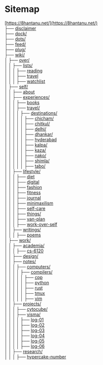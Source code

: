 # Sitemap

[https://8hantanu.net/](https://8hantanu.net/)  
├── [disclaimer](https://8hantanu.net/disclaimer)  
├── [dock/](https://8hantanu.net/dock/)  
├── [dots/](https://8hantanu.net/dots/)  
├── [feed/](https://8hantanu.net/feed/)  
├── [plug/](https://8hantanu.net/plug/)  
├── [wiki/](https://8hantanu.net/wiki/)  
│   ├── [over/](https://8hantanu.net/wiki/over/)  
│   │   ├── [lists/](https://8hantanu.net/wiki/over/lists/)  
│   │   │   ├── [reading](https://8hantanu.net/wiki/over/lists/reading)  
│   │   │   ├── [travel](https://8hantanu.net/wiki/over/lists/travel)  
│   │   │   ├── [watchlist](https://8hantanu.net/wiki/over/lists/watchlist)  
│   ├── [self/](https://8hantanu.net/wiki/self/)  
│   │   ├── [about](https://8hantanu.net/wiki/self/about)  
│   │   ├── [experiences/](https://8hantanu.net/wiki/self/experiences/)  
│   │   │   ├── [books](https://8hantanu.net/wiki/self/experiences/books)  
│   │   │   ├── [travel/](https://8hantanu.net/wiki/self/experiences/travel/)  
│   │   │   │   ├── [destinations/](https://8hantanu.net/wiki/self/experiences/travel/destinations/)  
│   │   │   │   │   ├── [chicham/](https://8hantanu.net/wiki/self/experiences/travel/destinations/chicham/)  
│   │   │   │   │   ├── [chitkul/](https://8hantanu.net/wiki/self/experiences/travel/destinations/chitkul/)  
│   │   │   │   │   ├── [delhi/](https://8hantanu.net/wiki/self/experiences/travel/destinations/delhi/)  
│   │   │   │   │   ├── [dhankar/](https://8hantanu.net/wiki/self/experiences/travel/destinations/dhankar/)  
│   │   │   │   │   ├── [hyderabad](https://8hantanu.net/wiki/self/experiences/travel/destinations/hyderabad)  
│   │   │   │   │   ├── [kalpa/](https://8hantanu.net/wiki/self/experiences/travel/destinations/kalpa/)  
│   │   │   │   │   ├── [kaza/](https://8hantanu.net/wiki/self/experiences/travel/destinations/kaza/)  
│   │   │   │   │   ├── [nako/](https://8hantanu.net/wiki/self/experiences/travel/destinations/nako/)  
│   │   │   │   │   ├── [shimla/](https://8hantanu.net/wiki/self/experiences/travel/destinations/shimla/)  
│   │   │   │   │   ├── [tabo/](https://8hantanu.net/wiki/self/experiences/travel/destinations/tabo/)  
│   │   ├── [lifestyle/](https://8hantanu.net/wiki/self/lifestyle/)  
│   │   │   ├── [diet](https://8hantanu.net/wiki/self/lifestyle/diet)  
│   │   │   ├── [digital](https://8hantanu.net/wiki/self/lifestyle/digital)  
│   │   │   ├── [fashion](https://8hantanu.net/wiki/self/lifestyle/fashion)  
│   │   │   ├── [fitness](https://8hantanu.net/wiki/self/lifestyle/fitness)  
│   │   │   ├── [journal](https://8hantanu.net/wiki/self/lifestyle/journal)  
│   │   │   ├── [minimaxilism](https://8hantanu.net/wiki/self/lifestyle/minimaxilism)  
│   │   │   ├── [self-care](https://8hantanu.net/wiki/self/lifestyle/self-care)  
│   │   │   ├── [things/](https://8hantanu.net/wiki/self/lifestyle/things/)  
│   │   │   ├── [van-plan](https://8hantanu.net/wiki/self/lifestyle/van-plan)  
│   │   │   ├── [work-over-self](https://8hantanu.net/wiki/self/lifestyle/work-over-self)  
│   │   ├── [writings/](https://8hantanu.net/wiki/self/writings/)  
│   │   │   ├── [poems](https://8hantanu.net/wiki/self/writings/poems)  
│   ├── [work/](https://8hantanu.net/wiki/work/)  
│   │   ├── [academia/](https://8hantanu.net/wiki/work/academia/)  
│   │   │   ├── [cs-6120](https://8hantanu.net/wiki/work/academia/cs-6120)  
│   │   ├── [design/](https://8hantanu.net/wiki/work/design/)  
│   │   ├── [notes/](https://8hantanu.net/wiki/work/notes/)  
│   │   │   ├── [computers/](https://8hantanu.net/wiki/work/notes/computers/)  
│   │   │   │   ├── [compilers/](https://8hantanu.net/wiki/work/notes/computers/compilers/)  
│   │   │   │   │   ├── [cpp](https://8hantanu.net/wiki/work/notes/computers/polyglot/cpp)  
│   │   │   │   │   ├── [python](https://8hantanu.net/wiki/work/notes/computers/polyglot/python)  
│   │   │   │   │   ├── [rust](https://8hantanu.net/wiki/work/notes/computers/polyglot/rust)  
│   │   │   │   │   ├── [tmux](https://8hantanu.net/wiki/work/notes/computers/tools/tmux)  
│   │   │   │   │   ├── [vim](https://8hantanu.net/wiki/work/notes/computers/tools/vim)  
│   │   ├── [projects/](https://8hantanu.net/wiki/work/projects/)  
│   │   │   ├── [cytocube/](https://8hantanu.net/wiki/work/projects/cytocube/)  
│   │   │   ├── [visma/](https://8hantanu.net/wiki/work/projects/visma/)  
│   │   │   │   ├── [log-01](https://8hantanu.net/wiki/work/projects/visma/log-01)  
│   │   │   │   ├── [log-02](https://8hantanu.net/wiki/work/projects/visma/log-02)  
│   │   │   │   ├── [log-03](https://8hantanu.net/wiki/work/projects/visma/log-03)  
│   │   │   │   ├── [log-04](https://8hantanu.net/wiki/work/projects/visma/log-04)  
│   │   │   │   ├── [log-05](https://8hantanu.net/wiki/work/projects/visma/log-05)  
│   │   │   │   ├── [log-06](https://8hantanu.net/wiki/work/projects/visma/log-06)  
│   │   ├── [research/](https://8hantanu.net/wiki/work/research/)  
│   │   │   ├── [hypercake-number](https://8hantanu.net/wiki/work/research/hypercake-number)  
